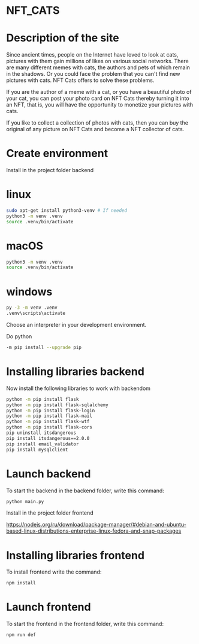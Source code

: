 # NFT_CATS

# Description of the site

Since ancient times, people on the Internet have loved to look at cats, pictures with them gain millions of likes on various social networks. There are many different memes with cats, the authors and pets of which remain in the shadows. Or you could face the problem that you can't find new pictures with cats. NFT Cats offers to solve these problems.

If you are the author of a meme with a cat, or you have a beautiful photo of your cat, you can post your photo card on NFT Cats thereby turning it into an NFT, that is, you will have the opportunity to monetize your pictures with cats.

If you like to collect a collection of photos with cats, then you can buy the original of any picture on NFT Cats and become a NFT collector of cats.

# Create environment

Install in the project folder backend

# linux
```bash 
sudo apt-get install python3-venv # If needed
python3 -m venv .venv
source .venv/bin/activate
```

# macOS
```bash 
python3 -m venv .venv
source .venv/bin/activate
```

# windows
```bash 
py -3 -m venv .venv
.venv\scripts\activate
```

Choose an interpreter in your development environment.

Do python
```bash 
-m pip install --upgrade pip
```
# Installing libraries backend

Now install the following libraries to work with backendom

```bash
python -m pip install flask
python -m pip install flask-sqlalchemy
python -m pip install flask-login     
python -m pip install flask-mail
python -m pip install flask-wtf
python -m pip install flask-cors
pip uninstall itsdangerous
pip install itsdangerous==2.0.0
pip install email_validator
pip install mysqlclient
```

# Launch backend

To start the backend in the backend folder, write this command:

```bash
python main.py
```

Install in the project folder frontend

https://nodejs.org/ru/download/package-manager/#debian-and-ubuntu-based-linux-distributions-enterprise-linux-fedora-and-snap-packages

# Installing libraries frontend

To install frontend write the command:

```bash
npm install
```

# Launch frontend

To start the frontend in the frontend folder, write this command:

```bash
npm run def
```
